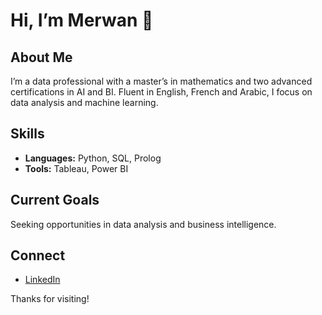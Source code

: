 # Hi, I’m Merwan 👋

## About Me
I’m a data professional with a master’s in mathematics and two advanced certifications in AI and BI. Fluent in English, French and Arabic, I focus on data analysis and machine learning.

## Skills
- **Languages:** Python, SQL, Prolog
- **Tools:** Tableau, Power BI

## Current Goals
Seeking opportunities in data analysis and business intelligence.

## Connect
- [LinkedIn](https://www.linkedin.com/in/merwan-chaoui-89861b224/)

Thanks for visiting!
